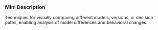 ### Mini Description

Techniques for visually comparing different models, versions, or decision paths, enabling analysis of model differences and behavioral changes.
